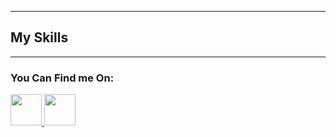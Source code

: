 
________________________________________________________________________________________________________________________________________________________________

## My Skills



  
____________________________________________________________________________________________________________________________________________________________
 ### You Can Find me On:
 <a href="https://discord.gg/vd56wasWqA"> <img src= "https://imgcdn.agendadigitale.eu/wp-content/uploads/2022/02/09114132/discord-1024x576.jpg.webp" width="50" length="50"> <a href="https://www.adobe.com/it/products/photoshop/landpb.html?gclid=CjwKCAjw79iaBhAJEiwAPYwoCJX3I9_LgG-YgtVBdkeLw1-OA5sV8NdDTKJBGbD6kjsgCvFjOekCwxoCZy0QAvD_BwE&mv=search&mv=search&sdid=LZ32SYVR&ef_id=CjwKCAjw79iaBhAJEiwAPYwoCJX3I9_LgG-YgtVBdkeLw1-OA5sV8NdDTKJBGbD6kjsgCvFjOekCwxoCZy0QAvD_BwE:G:s&s_kwcid=AL!3085!3!340641313435!e!!g!!adobe%20photoshop!1457478956!59242745680"> <img src="https://www.freepnglogos.com/uploads/photoshop-png-logo/photoshop-cc-icon-png-logo-2.png" width="50" length="50">
  








                        
